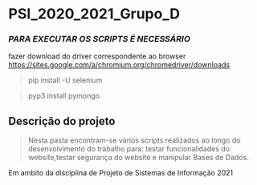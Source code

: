 # PSI_2020_2021_Grupo_D

### *PARA EXECUTAR OS SCRIPTS É NECESSÁRIO* ###

fazer download do driver correspondente ao browser
https://sites.google.com/a/chromium.org/chromedriver/downloads 

>pip install -U selenium

>pyp3 install pymongo


## Descrição do projeto
>Nesta pasta encontram-se vários scripts realizados ao longo do desenvolvimento do trabalho para: testar funcionalidades do website,testar segurança do website e manipular Bases de Dados.

Em ambito da disciplina de Projeto de Sistemas de Informação 2021
